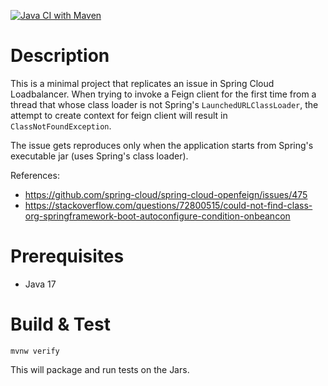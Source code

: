 [![Java CI with Maven](https://github.com/Psimage/spring-class-not-found/actions/workflows/maven.yml/badge.svg)](https://github.com/Psimage/spring-class-not-found/actions/workflows/maven.yml)

# Description

This is a minimal project that replicates an issue in Spring Cloud Loadbalancer.
When trying to invoke a Feign client for the first time from a thread that whose class loader is not Spring's
`LaunchedURLClassLoader`, the attempt to create context for feign client will result in `ClassNotFoundException`.

The issue gets reproduces only when the application starts from Spring's executable jar (uses Spring's class loader).

References:

* https://github.com/spring-cloud/spring-cloud-openfeign/issues/475
* https://stackoverflow.com/questions/72800515/could-not-find-class-org-springframework-boot-autoconfigure-condition-onbeancon

# Prerequisites

* Java 17

# Build & Test

`mvnw verify`

This will package and run tests on the Jars.
